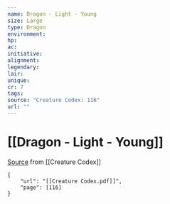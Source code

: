 ```yaml
---
name: Dragon - Light - Young
size: Large
type: Dragon
environment: 
hp: 
ac: 
initiative: 
alignment: 
legendary: 
lair: 
unique: 
cr: 7
tags: 
source: "Creature Codex: 116"
url: ""
---
```

# [[Dragon - Light - Young]]

[Source](zotero://open-pdf/library/items/NTNKJRHG?page=116) from [[Creature Codex]]

```pdf
{
	"url": "[[Creature Codex.pdf]]",
	"page": [116]
}
```

